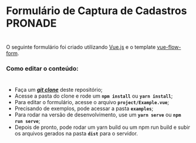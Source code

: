 # Formulário de Captura de Cadastros PRONADE
#
O seguinte formulário foi criado utilizando [Vue.js](https://vuejs.org/) e o template [vue-flow-form](https://github.com/ditdot-dev/vue-flow-form).

### Como editar o conteúdo:
#
* Faça um **_[git clone](https://github.com/TaylorHo/form-pronade.git)_** deste repositório;
* Acesse a pasta do clone e rode um **```npm install```** ou **```yarn install```**;
* Para editar o formulário, acesse o arquivo **```project/Example.vue```**;
* Precisando de exemplos, pode acessar a pasta **```examples```**;
* Para rodar na versão de desenvolvimento, use um **```yarn serve```** ou **```npm run serve```**;
* Depois de pronto, pode rodar um yarn build ou um npm run build e subir os arquivos gerados na pasta **```dist```** para o servidor.
